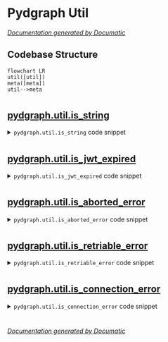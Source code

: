 # Pydgraph Util

[_Documentation generated by Documatic_](https://www.documatic.com)

<!---Documatic-section-Codebase Structure-start--->
## Codebase Structure

<!---Documatic-block-system_architecture-start--->
```mermaid
flowchart LR
util([util])
meta([meta])
util-->meta
```
<!---Documatic-block-system_architecture-end--->

# #
<!---Documatic-section-Codebase Structure-end--->

<!---Documatic-section-pydgraph.util.is_string-start--->
## [pydgraph.util.is_string](3-pydgraph_util.md#pydgraph.util.is_string)

<!---Documatic-section-is_string-start--->
<!---Documatic-block-pydgraph.util.is_string-start--->
<details>
	<summary><code>pydgraph.util.is_string</code> code snippet</summary>

```python
def is_string(string):
    if sys.version_info[0] < 3:
        return isinstance(string, basestring)
    return isinstance(string, str)
```
</details>
<!---Documatic-block-pydgraph.util.is_string-end--->
<!---Documatic-section-is_string-end--->

# #
<!---Documatic-section-pydgraph.util.is_string-end--->

<!---Documatic-section-pydgraph.util.is_jwt_expired-start--->
## [pydgraph.util.is_jwt_expired](3-pydgraph_util.md#pydgraph.util.is_jwt_expired)

<!---Documatic-section-is_jwt_expired-start--->
<!---Documatic-block-pydgraph.util.is_jwt_expired-start--->
<details>
	<summary><code>pydgraph.util.is_jwt_expired</code> code snippet</summary>

```python
def is_jwt_expired(exception):
    return 'Token is expired' in str(exception)
```
</details>
<!---Documatic-block-pydgraph.util.is_jwt_expired-end--->
<!---Documatic-section-is_jwt_expired-end--->

# #
<!---Documatic-section-pydgraph.util.is_jwt_expired-end--->

<!---Documatic-section-pydgraph.util.is_aborted_error-start--->
## [pydgraph.util.is_aborted_error](3-pydgraph_util.md#pydgraph.util.is_aborted_error)

<!---Documatic-section-is_aborted_error-start--->
<!---Documatic-block-pydgraph.util.is_aborted_error-start--->
<details>
	<summary><code>pydgraph.util.is_aborted_error</code> code snippet</summary>

```python
def is_aborted_error(error):
    if isinstance(error, grpc._channel._Rendezvous) or isinstance(error, grpc._channel._InactiveRpcError):
        status_code = error.code()
        if status_code == grpc.StatusCode.ABORTED or status_code == grpc.StatusCode.FAILED_PRECONDITION:
            return True
    return False
```
</details>
<!---Documatic-block-pydgraph.util.is_aborted_error-end--->
<!---Documatic-section-is_aborted_error-end--->

# #
<!---Documatic-section-pydgraph.util.is_aborted_error-end--->

<!---Documatic-section-pydgraph.util.is_retriable_error-start--->
## [pydgraph.util.is_retriable_error](3-pydgraph_util.md#pydgraph.util.is_retriable_error)

<!---Documatic-section-is_retriable_error-start--->
<!---Documatic-block-pydgraph.util.is_retriable_error-start--->
<details>
	<summary><code>pydgraph.util.is_retriable_error</code> code snippet</summary>

```python
def is_retriable_error(error):
    msg = str(error)
    return 'Please retry' in msg or 'opIndexing is already running' in msg
```
</details>
<!---Documatic-block-pydgraph.util.is_retriable_error-end--->
<!---Documatic-section-is_retriable_error-end--->

# #
<!---Documatic-section-pydgraph.util.is_retriable_error-end--->

<!---Documatic-section-pydgraph.util.is_connection_error-start--->
## [pydgraph.util.is_connection_error](3-pydgraph_util.md#pydgraph.util.is_connection_error)

<!---Documatic-section-is_connection_error-start--->
<!---Documatic-block-pydgraph.util.is_connection_error-start--->
<details>
	<summary><code>pydgraph.util.is_connection_error</code> code snippet</summary>

```python
def is_connection_error(error):
    msg = str(error)
    return 'Unhealthy connection' in msg or 'No connection exists' in msg
```
</details>
<!---Documatic-block-pydgraph.util.is_connection_error-end--->
<!---Documatic-section-is_connection_error-end--->

# #
<!---Documatic-section-pydgraph.util.is_connection_error-end--->

[_Documentation generated by Documatic_](https://www.documatic.com)